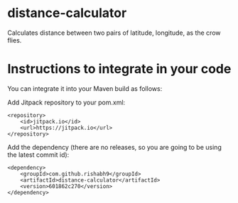 # distance-calculator
Calculates distance between two pairs of latitude, longitude, as the crow flies.

# Instructions to integrate in your code

You can integrate it into your Maven build as follows:

Add Jitpack repository to your pom.xml:

	<repository>
	    <id>jitpack.io</id>
	    <url>https://jitpack.io</url>
	</repository>

Add the dependency (there are no releases, so you are going to be using the latest commit id):

	<dependency>
	    <groupId>com.github.rishabh9</groupId>
	    <artifactId>distance-calculator</artifactId>
	    <version>601862c270</version>
	</dependency>

